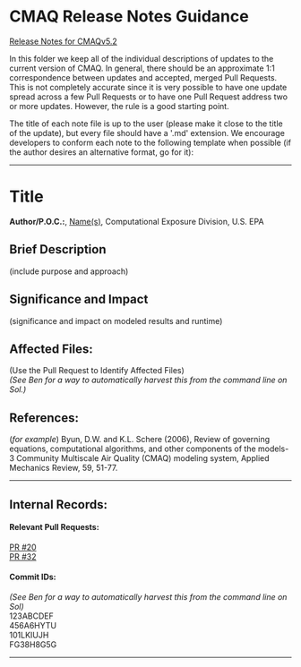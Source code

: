 CMAQ Release Notes Guidance
===========================

[Release Notes for CMAQv5.2](Summary.md)

In this folder we keep all of the individual descriptions of updates to the current version of CMAQ. In general, there should be an approximate 1:1 correspondence between updates and accepted, merged Pull Requests. This is not completely accurate since it is very possible to have one update spread across a few Pull Requests or to have one Pull Request address two or more updates. However, the rule is a good starting point.  

The title of each note file is up to the user (please make it close to the title of the update), but every file should have a '.md' extension. We encourage developers to conform each note to the following template when possible (if the author desires an alternative format, go for it):

-----

# Title 

**Author/P.O.C.:**, [Name(s)](mailto:email@address.com), Computational Exposure Division, U.S. EPA

## Brief Description 

(include purpose and approach)

## Significance and Impact 

(significance and impact on modeled results and runtime)

## Affected Files: 

(Use the Pull Request to Identify Affected Files)  
*(See Ben for a way to automatically harvest this from the command line on Sol.)*

## References: 

(*for example*) Byun, D.W. and K.L. Schere (2006), Review of governing equations, computational algorithms, and other components of the models-3 Community Multiscale Air Quality (CMAQ) modeling system, Applied Mechanics Review, 59, 51-77.

-----
## Internal Records:
#### Relevant Pull Requests:
[PR #20](https://github.com/usepa/cmaq/pulls/20)  
[PR #32](https://github.com/usepa/cmaq/pulls/32)

#### Commit IDs:
*(See Ben for a way to automatically harvest this from the command line on Sol)*  
123ABCDEF  
456A6HYTU  
101LKIUJH  
FG38H8G5G  

-----
